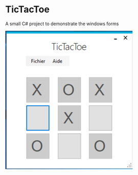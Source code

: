 # TicTacToe
A small C# project to demonstrate the windows forms 

![Screen of the Game](screens/TicTacToe_screen.png)
